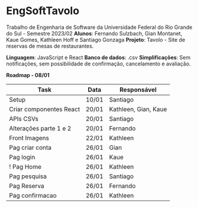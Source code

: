 # EngSoftTavolo

Trabalho de Engenharia de Software da Universidade Federal do Rio Grande do Sul - Semestre 2023/02 
**Alunos**: Fernando Sulzbach, Gian Montanet, Kaue Gomes, Kathleen Hoff e Santiago Gonzaga
**Projeto**: Tavolo -  Site de reservas de mesas de restaurantes.

**Linguagem**: JavaScript e React 
**Banco de dados**: .csv
**Simplificações**: Sem notificações, sem possibilidade de confirmação, cancelamento e avaliação. 

**Roadmap - 08/01**

| Task  | Data | Responsável |
| ------------- | ------------- | ------------- |
| Setup  | 10/01  | Santiago |
| Criar componentes React  | 20/01  | Kathleen, Gian, Kaue |
| APIs CSVs | 20/01 | Santiago |
| Alterações parte 1 e 2 | 20/01 | Fernando |
| Front Imagens | 22/01 | Kathleen |
| Pag criar conta | 26/01 | Gian |
| Pag login | 26/01 | Kaue |
! Pag Home | 26/01 | Kathleen |
| Pag pesquisa | 26/01 | Santiago |
| Pag Reserva | 26/01 | Fernando |
| Pag confirmacao | 26/01 | Kathleen |
